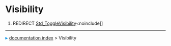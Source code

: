 # Visibility
1.  REDIRECT [Std_ToggleVisibility](Std_ToggleVisibility.md)\<noinclude\]\]



---
![](images/Right_arrow.png) [documentation index](../README.md) > Visibility
